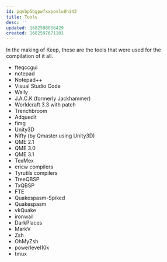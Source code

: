 ```yaml
---
id: pqvbp5bgpwfxxpovlu0h143
title: Tools
desc: ''
updated: 1682598056429
created: 1682597671101
---
```

In the making of Keep, these are the tools that were used for the compilation
of it all.

* fteqccgui
* notepad
* Notepad++
* Visual Studio Code
* Wally
* J.A.C.K (formerly Jackhammer)
* Worldcraft 3.3 with patch
* Trenchbroom
* Adquedit
* fimg
* Unity3D
* Nifty (by Qmaster using Unity3D)
* QME 2.1
* QME 3.0
* QME 3.1
* TexMex
* ericw compilers
* Tyrutils compilers
* TreeQBSP
* TxQBSP
* FTE
* Quakespasm-Spiked
* Quakespasm
* vkQuake
* ironwail
* DarkPlaces
* MarkV
* Zsh
* OhMyZsh
* powerlevel10k
* tmux